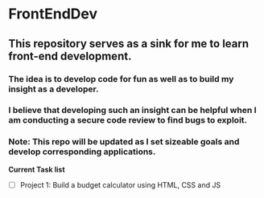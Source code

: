 # FrontEndDev

## This repository serves as a sink for me to learn front-end development.
### The idea is to develop code for fun as well as to build my insight as a developer.
### I believe that developing such an insight can be helpful when I am conducting a secure code review to find bugs to exploit.

### **Note**: This repo will be updated as I set sizeable goals and develop corresponding applications.

**Current Task list**
- [ ] Project 1: Build a budget calculator using HTML, CSS and JS
